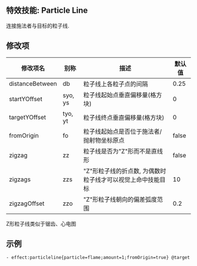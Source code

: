 特效技能: Particle Line
--------------------------

连接施法者与目标的粒子线.

修改项
----------

| 修改项名 | 别称    | 描述                                                                                                    | 默认值 |
|-----------|------------|----------------------------------------------------------------------------------------------------------------|---------------|
| distanceBetween | db       | 粒子线上各粒子点的间隔 | 0.25          |
| startYOffset    | syo, ys  | 粒子线起始点垂直偏移量(格方块) | 0             |
| targetYOffset   | tyo, yt  | 粒子线终点垂直偏移量(格方块) | 0             |
| fromOrigin      | fo       | 粒子线起始点是否位于施法者/抛射物坐标原点  | false         |
| zigzag          | zz       | 粒子线是否为"Z"形而不是直线形 | false         |
| zigzags         | zzs      | "Z"形粒子线的折点数, 为偶数时粒子线才可以视觉上命中技能目标 | 10            |
| zigzagOffset    | zzo      | "Z"形粒子线朝向的偏差弧度范围 | 0.2  |

Z形粒子线类似于锯齿、心电图  

示例
--------

```
- effect:particleline{particle=flame;amount=1;fromOrigin=true} @target
```